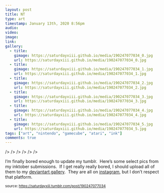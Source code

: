 ```yaml
---
layout: post
title: NT
type: art
timestamp: January 13th, 2020 8:56pm
audio: 
video: 
image: 
link: 
gallery:
  - title: 
    gimage: https://saturdayxiii.github.io/media/190247077034_0.jpg
    url: https://saturdayxiii.github.io/media/190247077034_0.jpg
  - title: 
    gimage: https://saturdayxiii.github.io/media/190247077034_1.jpg
    url: https://saturdayxiii.github.io/media/190247077034_1.jpg
  - title: 
    gimage: https://saturdayxiii.github.io/media/190247077034_2.jpg
    url: https://saturdayxiii.github.io/media/190247077034_2.jpg
  - title: 
    gimage: https://saturdayxiii.github.io/media/190247077034_3.jpg
    url: https://saturdayxiii.github.io/media/190247077034_3.jpg
  - title: 
    gimage: https://saturdayxiii.github.io/media/190247077034_4.jpg
    url: https://saturdayxiii.github.io/media/190247077034_4.jpg
  - title: 
    gimage: https://saturdayxiii.github.io/media/190247077034_5.jpg
    url: https://saturdayxiii.github.io/media/190247077034_5.jpg
tags: ["art", "nintendo", "gamecube", "atari", "ink"]
comments: true
---
```


 />
 />
 />
 />
 />
 />
        
I’m finally bored enough to update my tumblr.  Here’s some select 
pics from my inktober submissions.  If I get really really bored, I 
should upload all of them to my <a href="https://www.deviantart.com/saturdaythe13th" target="_blank">deviantart gallery</a>.  They are all on <a href="https://www.instagram.com/saturdayxiii/" target="_blank">instagram</a>, but I don’t respect that platform.<br/>
 
  
<small>source: https://saturdayxiii.tumblr.com/post/190247077034</small>